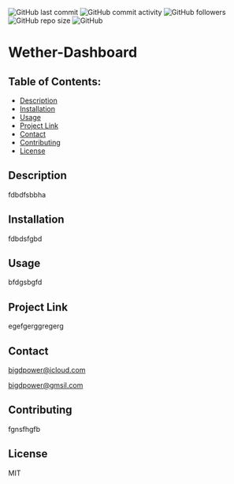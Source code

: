 
  ![GitHub last commit](https://img.shields.io/github/last-commit/Dmolina-Power/Wether-Dashboard) 
  ![GitHub commit activity](https://img.shields.io/github/commit-activity/y/Dmolina-Power/Wether-Dashboard) ![GitHub followers](https://img.shields.io/github/followers/Dmolina-Power) 
  ![GitHub repo size](https://img.shields.io/github/repo-size/Dmolina-Power/Wether-Dashboard) 
  ![GitHub](https://img.shields.io/github/license/Dmolina-Power/Wether-Dashboard)
  
# Wether-Dashboard

## Table of Contents:
 * [Description](#description)
 * [Installation](#installation)
 * [Usage](#usage)
 * [Project Link](#projectLink)
 * [Contact](#email,#social) 
 * [Contributing](#contributing)
 * [License](#license)
 
 ## Description
 fdbdfsbbha

 ## Installation
 fdbdsfgbd

 ## Usage
 bfdgsbgfd

 ## Project Link
 egefgerggregerg

 ## Contact
 bigdpower@icloud.com

 bigdpower@gmsil.com

 ## Contributing
 fgnsfhgfb

 ## License
 MIT




